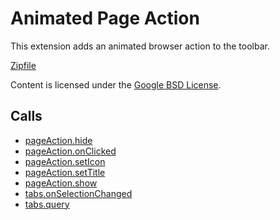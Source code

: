 
Animated Page Action
=======

This extension adds an animated browser action to the toolbar.

[Zipfile](http://developer.chrome.com/extensions/examples/api/pageAction/set_icon.zip)

Content is licensed under the [Google BSD License](https://developers.google.com/open-source/licenses/bsd).

Calls
-----

* [pageAction.hide](https://developer.chrome.com/extensions/pageAction#method-hide)
* [pageAction.onClicked](https://developer.chrome.com/extensions/pageAction#event-onClicked)
* [pageAction.setIcon](https://developer.chrome.com/extensions/pageAction#method-setIcon)
* [pageAction.setTitle](https://developer.chrome.com/extensions/pageAction#method-setTitle)
* [pageAction.show](https://developer.chrome.com/extensions/pageAction#method-show)
* [tabs.onSelectionChanged](https://developer.chrome.com/extensions/tabs#event-onSelectionChanged)
* [tabs.query](https://developer.chrome.com/extensions/tabs#method-query)